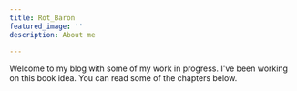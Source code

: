 ```yaml
---
title: Rot_Baron
featured_image: ''
description: About me

---
```

Welcome to my blog with some of my work in progress. I've been working on this book idea. You can read some of the chapters below.